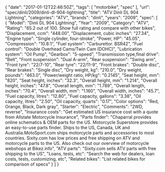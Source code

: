 {
    "date": "2017-01-12T22:46:50Z",
    "tags": [
        "motorbike",
        "spec"
    ],
    "url": "spec\/dinli\/2009\/dinli-dl-904-lightning",
    "title": "ATV Dinli DL 904 Lightning",
    "categories": "ATV",
    "brands": "dinli",
    "years": "2009",
    "spec": [
        {
            "Model": "Dinli DL 904 Lightning",
            "Year": "2009",
            "Category": "ATV",
            "Rating": "65.2 out of 100. Show full rating and compare with other bikes",
            "Displacement, ccm": "448.00",
            "Displacement, cubic inches": "27.34",
            "Engine type": "Single cylinder, four-stroke",
            "Power, HP": "45.05",
            "Compression": "10.8:1",
            "Fuel system": "Carburettor. BSR42",
            "Fuel control": "Double Overhead Cams\/Twin Cam (DOHC)",
            "Lubrication system": "Oil Pump",
            "Gearbox": "5-speed",
            "Transmission type,final drive": "Belt",
            "Front suspension": "Dual A-arm",
            "Rear suspension": "Swing arm",
            "Front tyre": "22\/7-10",
            "Rear tyre": "22\/11-9",
            "Front brakes": "Double disc",
            "Rear brakes": "Single disc",
            "Dry weight, kg": "210.0",
            "Dry weight, pounds": "463.0",
            "Power\/weight ratio, HP\/kg": "0.2145",
            "Seat height, mm": "820",
            "Seat height, inches": "32.3",
            "Overall height, mm": "1.214",
            "Overall height, inches": "47.8",
            "Overall length, mm": "1.789",
            "Overall length, inches": "70.4",
            "Overall width, mm": "1.160",
            "Overall width, inches": "45.7",
            "Fuel capacity, litres": "12.80",
            "Fuel capacity, gallons": "3.38",
            "Oil capacity, litres": "2.50",
            "Oil capacity, quarts": "0.17",
            "Color options": "Red, Orange, Black, Dark gray",
            "Starter": "Electric",
            "Comments": "2WD, reverse",
            "Insurance costs": "Get estimated US insurance cost with a quote from Allstate Motorcycle Insurance",
            "Parts finder": "Chaparral provides online schematics & OEM parts for the US.   Motorcycle Superstore provides an easy-to-use parts finder. Ships to the US, Canada, UK and Australia.MotoSport.com ships motorcycle parts and accessories to most countries.    Sixity.com has low prices and free shipping on ATV and motorcycle parts to the US. Also check out our overview of motorcycle webshops at Bikez.info",
            "ATV parts": "Sixity.com sells ATV parts with free shipping to the US",
            "Loans, tests, etc": "Search the web for dealers, loan costs, tests, customizing, etc",
            "Related bikes": "List related bikes for comparison of specs"
        }
    ]
}